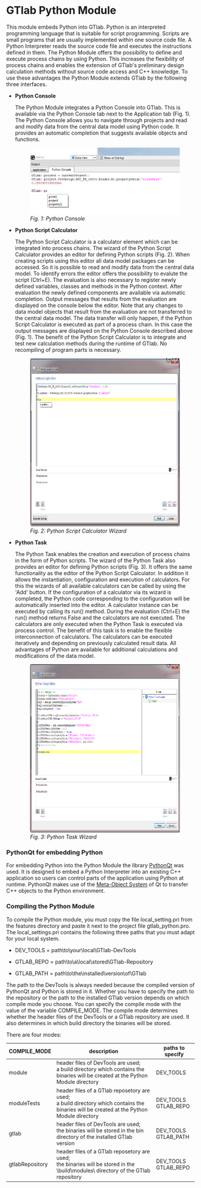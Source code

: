 # GTlab Python Module

This module embeds Python into GTlab. Python is an interpreted programming 
language that is suitable for script programming. Scripts are small 
programs that are usually implemented within one source code file. A Python 
Interpreter reads the source code file and executes the instructions defined in 
them. The Python Module offers the possibility to define and execute process chains 
by using Python. This increases the flexibility of process chains and enables 
the extension of GTlab's preliminary design calculation methods without source 
code access and C++ knowledge. To use these advantages the Python Module extends
GTlab by the following three interfaces. 

* <b>Python Console</b> 

    The Python Module integrates a Python Console into GTlab. This is 
    available via the Python Console tab next to the Application tab (Fig. 1). 
    The Python Console allows you to navigate through projects and read and 
    modify data from the central data model using Python code. It provides an 
    automatic completion that suggests available objects and functions.

    <figure class="image">
        <img src="/images/python_console.png" alt="Python Console">
        <figcaption> <i>Fig. 1: Python Console</i></figcaption>
    </figure>


* <b>Python Script Calculator</b> 

    The Python Script Calculator is a calculator element which can be integrated
    into process chains. The wizard of the Python Script Calculator provides an 
    editor for defining Python scripts (Fig. 2). When creating scripts using this
    editor all data model packages can be accessed. So it is possible to read
    and modify data from the central data model. To identify errors the editor 
    offers the possibility to evalute the script (Ctrl+E). The evaluation is 
    also necessary to register newly defined variables, classes and methods in 
    the Python context. After evaluation the newly defined components are 
    available via automatic completion. Output messages that results from the 
    evaluation are displayed on the console below the editor. Note that any 
    changes to data model objects that result from the evaluation are not 
    transferred to the central data model. The data transfer will only happen, 
    if the Python Script Calculator is executed as part of a process chain. In 
    this case the output messages are displayed on the Python Console described 
    above (Fig. 1). The benefit of the Python Script Calculator is to integrate 
    and test new calculation methods during the runtime of GTlab. No recompiling
    of program parts is necessary.
    
    <figure class="image">
        <img src="/images/python_script_calculator.png" 
        alt="Python Script Calculator" width="600" height="450">
        <figcaption> <i>Fig. 2: Python Script Calculator Wizard</i></figcaption>
    </figure>

* <b>Python Task</b> 

    The Python Task enables the creation and execution of process chains in the 
    form of Python scripts. The wizard of the Python Task also provides an editor
    for defining Python scripts (Fig. 3). It offers the same functionality as 
    the editor of the Python Script Calculator. In addition it allows the 
    instantiation, configuration and execution of calculators. For this the 
    wizards of all available calculators can be called by using the
    'Add' button. If the configuration of a calculator via its wizard is 
    completed, the Python code corresponding to the configuration will be 
    automatically inserted into the editor. A calculator instance can be 
    executed by calling its run() method. During the evaluation (Ctrl+E) 
    the run() method returns False and the calculators are not executed. 
    The calculators are only executed when the Python Task is executed via
    process control. The benefit of this task is to enable the flexible 
    interconnection of calculators. The calculators can be executed iteratively 
    and depending on previously calculated result data. All advantages of Python 
    are available for additional calculations and modifications of the data 
    model.
    
    <figure class="image">
        <img src="/images/python_task.PNG" 
        alt="Python Task" width="600" height="450">
        <figcaption> <i>Fig. 3: Python Task Wizard</i></figcaption>
    </figure>

### PythonQt for embedding Python 
For embedding Python into the Python Module the library 
[PythonQt](https://mevislab.github.io/pythonqt/ "This link takes you to the homepage of PythonQt.")
was used. It is designed to embed a Python Interpreter into an existing C++
application so users can control parts of the application using Python at 
runtime. PythonQt makes use of the 
[Meta-Object System](https://doc.qt.io/archives/qt-4.8/metaobjects.html "This link takes you to a description of the Meat-Object System.")
of Qt to transfer C++ objects to the Python environment.


### Compiling the Python Module
To compile the Python module, you must copy the file local_setting.pri from the 
features directory and paste it next to the project file gtlab_python.pro. 
The local_settings.pri contains the following three paths that you must adapt
for your local system. 

  * DEV_TOOLS  = path\to\your\local\GTlab-DevTools
    
  * GTLAB_REPO = path\to\a\local\stored\GTlab-Repository
    
  * GTLAB_PATH = path\to\the\installed\version\of\GTlab 

The path to the DevTools is always needed because the compiled version of 
PythonQt and Python is stored in it. Whether you have to specify the path 
to the repository or the path to the installed GTlab version depends on which 
compile mode you choose. You can specify the compile mode with the value of the
variable COMPILE_MODE. The compile mode determines whether the header files of 
the DevTools or a GTlab repository are used. It also determines in which build 
directory the binaries will be stored. 

There are four modes:

|   COMPILE_MODE  | description                                                                                                                                   | paths to specify         |
|  ---            |  ------                                                                                                                                       | ------                   |
| module          | header files of DevTools are used;<br> a build directory which contains the binaries will be created at the Python Module directory           | DEV_TOOLS                |
| moduleTests     | header files of a GTlab reposetory are used;<br> a build directory which contains the binaries will be created at the Python Module directory | DEV_TOOLS<br> GTLAB_REPO |
| gtlab           | header files of DevTools are used;<br> the binaries will be stored in the bin directory of the installed GTlab version                        | DEV_TOOLS<br> GTLAB_PATH |
| gtlabRepository | header files of a GTlab reposetory are used;<br> the binaries will be stored in the \build\modules\ directory of the GTlab repository         | DEV_TOOLS<br> GTLAB_REPO |